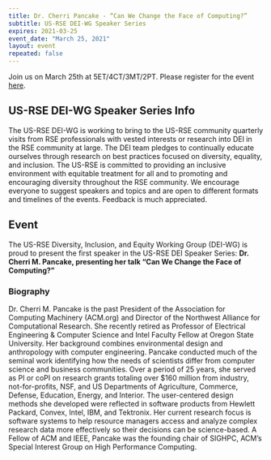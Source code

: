 ```yaml
---
title: Dr. Cherri Pancake - “Can We Change the Face of Computing?”
subtitle: US-RSE DEI-WG Speaker Series
expires: 2021-03-25
event_date: "March 25, 2021"
layout: event
repeated: false
---
```


Join us on March 25th at 5ET/4CT/3MT/2PT. Please register for the event
[here](https://princeton.zoom.us/webinar/register/WN_EgdjRiAVTuiX634KytIunA).

## US-RSE DEI-WG Speaker Series Info
The US-RSE DEI-WG is working to bring to the US-RSE community quarterly visits from RSE professionals with vested interests or research into DEI in the RSE community at large. The DEI team pledges to continually educate ourselves through research on best practices focused on diversity, equality, and inclusion. The US-RSE is committed to providing an inclusive environment with equitable treatment for all and to promoting and encouraging diversity throughout the RSE community. We encourage everyone to suggest speakers and topics and are open to different formats and timelines of the events. Feedback is much appreciated.

<!-- more -->

## Event

The US-RSE Diversity, Inclusion, and Equity Working Group (DEI-WG) is proud to
present the first speaker in the US-RSE DEI Speaker Series: **Dr. Cherri M.
Pancake, presenting her talk “Can We Change the Face of Computing?”**

### Biography
Dr. Cherri M. Pancake is the past President of the Association for Computing Machinery (ACM.org) and Director of the Northwest Alliance for Computational Research. She recently retired as Professor of Electrical Engineering & Computer Science and Intel Faculty Fellow at Oregon State University. Her background combines environmental design and anthropology with computer engineering.
Pancake conducted much of the seminal work identifying how the needs of scientists differ from computer science and business communities. Over a period of 25 years, she served as PI or coPI on research grants totaling over $160 million from industry, not-for-profits, NSF, and US Departments of Agriculture, Commerce, Defense, Education, Energy, and Interior. The user-centered design methods she developed were reflected in software products from Hewlett Packard, Convex, Intel, IBM, and Tektronix. Her current research focus is software systems to help resource managers access and analyze complex research data more effectively so their decisions can be science-based. A Fellow of ACM and IEEE, Pancake was the founding chair of SIGHPC, ACM’s Special Interest Group on High Performance Computing.
